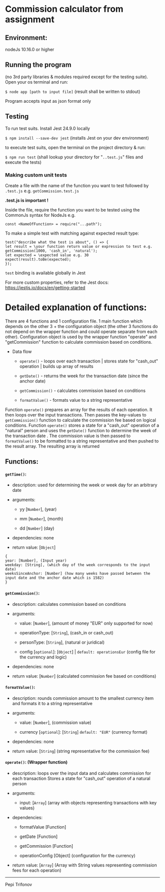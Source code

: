 
  

# Commission calculator from assignment

  

  

## Environment:

nodeJs 10.16.0 or higher

  

  

## Running the program

(no 3rd party libraries & modules required except for the testing suite). Open your os terminal and run:

`$ node app [path to input file]`
(result shall be written to stdout)

Program accepts input as json format only

## Testing

To run test suits. Install Jest 24.9.0 locally

  

`$ npm install --save-dev jest`
(installs Jest on your dev environment)


to execute test suits, open the terminal on the project directory & run:

`$ npm run test`
(shall lookup your directory for "`..test.js`" files and execute the tests)

  

  

### Making custom unit tests

  

Create a file with the name of the function you want to test followed by `.test.js` e.g. `getCommission.test.js`

**.test.js is important !**  

Inside the file, require the function you want to be tested using the CommonJs syntax for NodeJs e.g.

`const <NameOfFunction> = require("...path");`

To make a simple test with matching against expected result type:

```
test("describe what the test is about", () => {
let result = \your function return value or expression to test e.g. getCommission(1000, 'cash_in', 'natural');
let expected = \expected value e.g. 30
expect(result).toBe(expected);
});
```

`test` binding is available globally in Jest

  

For more custom properties, refer to the Jest docs: https://jestjs.io/docs/en/getting-started

  

  

# Detailed explanation of functions:

  

  

There are 4 functions and 1 configuration file.
1 main function which depends on the other 3 + the configuration object (the other 3 functions do not depend on the wrapper function and could operate separate from each other).
Configuration object is used by the wrapper function "operate" and "getCommission" function to calculate commission based on conditions.
  

- Data flow

  - `operate()` - loops over each transaction | stores state for "cash_out" operation | builds up array of results

  - `getDate()` - returns the week for the transaction date (since the anchor date)

  - `getCommission()` - calculates commission based on conditions

  - `formatValue()` - formats value to a string representative

  

Function `operate()` prepares an array for the results of each operation. It then loops over the input transactions. Then passes the key-values to `getCommission()` function to calculate the commission fee based on logical conditions. Function `operate()` stores a state for a "cash_out" operation of a "natural" person and uses the `getDate()` function to determine the week of the transaction date . The commission value is then passed to `formatValue()` to be formatted to a string representative and then pushed to the result array. The resulting array is returned

  

## Functions:

  

#### `getTime()`:

* description:
used for determining the week or week day for an arbitrary date
  

- arguments:
  - yy [`Number`], (year)

  - mm [`Number`], (month)

  - dd [`Number`] (day)

  

* dependencies:
none

  

* return value:
[`Object`]
```
{
year: [Number], (Input year)
weekday: [String], (which day of the week corresponds to the input date)
weeksSinceAnchor: [Number] (how many weeks have passed between the input date and the anchor date which is 1582)
}
```

  

#### `getCommission()`:

  

* description:
calculates commission based on conditions

  

* arguments:
  * value: [`Number`], (amount of money "EUR" only supported for now)

  * operationType: [`String`], (cash_in or cash_out)

  * personType: [`String`], (natural or juridical)

  * config [`optional`]: [`Object`] | `default: operationsEur` (config file for the currency and logic)

  

* dependencies:
none

  

* return value:
[`Number`] (calculated commission fee based on conditions)

  

  

#### `formatValue()`:

* description:
rounds commission amount to the smallest currency item and formats it to a string representative

  

* arguments:

  * value: [`Number`], (commission value)

  * currency [`optional`]: [`String`]  `default: "EUR"` (currency format)

  

  

* dependencies:
none

  

* return value:
[`String`] (string representative for the commission fee)

  

#### `operate()`: (Wrapper function)

  

* description:
loops over the input data and calculates commission for each transaction
Stores a state for "cash_out" operation of a natural person

  

* arguments:
  * input: [`Array`] (array with objects representing transactions with key values)

  

* dependencies:

  * formatValue [Function]

  * getDate [Function]

  * getCommission [Function]

  * operationConfig [Object] (configuration for the currency)

  

* return value:
[`Array`] (Array with String values representing commission fees for each operation)

-------------------

Pepi Trifonov
